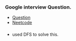 ### Google interview Question.
* [Question](https://leetcode.com/problems/clone-graph)
* [Neetcode](https://www.youtube.com/watch?v=mQeF6bN8hMk)

###
* used DFS to solve this.
